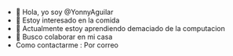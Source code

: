 - 👋 Hola, yo soy @YonnyAguilar
- 👀 Estoy interesado en la comida
- 🌱 Actualmente estoy aprendiendo demaciado de la computacion
- 💞️ Busco colaborar en mi casa
- Como contactarme : Por correo

<!---
Swampert es el mejor pokemon >:v/
--->

